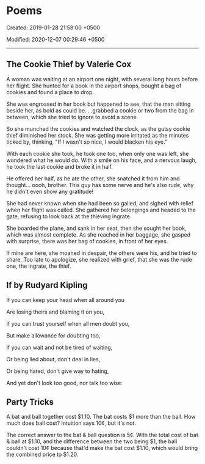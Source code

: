 # Poems

Created: 2019-01-28 21:58:00 +0500

Modified: 2020-12-07 00:29:46 +0500

---

## The Cookie Thief by Valerie Cox

A woman was waiting at an airport one night, with several long hours before her flight. She hunted for a book in the airport shops, bought a bag of cookies and found a place to drop.

She was engrossed in her book but happened to see, that the man sitting beside her, as bold as could be. . .grabbed a cookie or two from the bag in between, which she tried to ignore to avoid a scene.

So she munched the cookies and watched the clock, as the gutsy cookie thief diminished her stock. She was getting more irritated as the minutes ticked by, thinking, "If I wasn't so nice, I would blacken his eye."

With each cookie she took, he took one too, when only one was left, she wondered what he would do. With a smile on his face, and a nervous laugh, he took the last cookie and broke it in half.

He offered her half, as he ate the other, she snatched it from him and thought... oooh, brother. This guy has some nerve and he's also rude, why he didn't even show any gratitude!

She had never known when she had been so galled, and sighed with relief when her flight was called. She gathered her belongings and headed to the gate, refusing to look back at the thieving ingrate.

She boarded the plane, and sank in her seat, then she sought her book, which was almost complete. As she reached in her baggage, she gasped with surprise, there was her bag of cookies, in front of her eyes.

If mine are here, she moaned in despair, the others were his, and he tried to share. Too late to apologize, she realized with grief, that she was the rude one, the ingrate, the thief.

## If by Rudyard Kipling

If you can keep your head when all around you

Are losing theirs and blaming it on you,

If you can trust yourself when all men doubt you,

But make allowance for doubting too,

If you can wait and not be tired of waiting,

Or being lied about, don't deal in lies,

Or being hated, don't give way to hating,

And yet don't look too good, nor talk too wise:

## Party Tricks

A bat and ball together cost $1.10. The bat costs $1 more than the ball. How much does ball cost? Intuition says 10¢, but it's not.

The correct answer to the bat & ball question is 5¢. With the total cost of bat & ball at $1.10, and the difference between the two being $1, the ball couldn't cost 10¢ because that'd make the bat cost $1.10, which would bring the combined price to $1.20.
